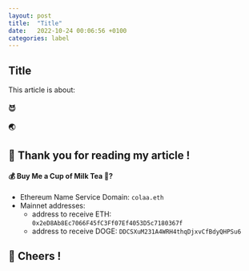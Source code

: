 ```yaml
---
layout: post
title:  "Title"
date:   2022-10-24 00:06:56 +0100
categories: label
---
```

## Title
This article is about:

  
#### 😈 



#### 🌏 



## 👋 Thank you for reading my article ! 
#### 💰 Buy Me a Cup of Milk Tea 🧋?
- Ethereum Name Service Domain: `colaa.eth`
- Mainnet addresses:
  - address to receive ETH: `0x2eD8Ab8Ec7066F45fC3Ff07Ef4053D5c7180367f`
  - address to receive DOGE: `DDCSXuM231A4WRH4thqDjxvCfBdyQHPSu6`
## 👋 Cheers !

